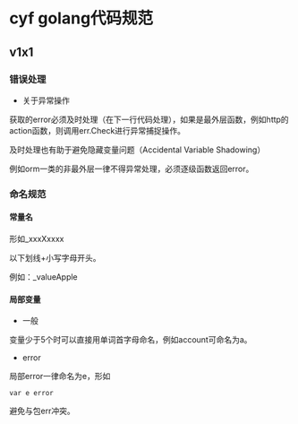 # cyf golang代码规范

## v1x1 

### 错误处理
* 关于异常操作

获取的error必须及时处理（在下一行代码处理），如果是最外层函数，例如http的action函数，则调用err.Check进行异常捕捉操作。

及时处理也有助于避免隐藏变量问题（Accidental Variable Shadowing）

例如orm一类的非最外层一律不得异常处理，必须逐级函数返回error。

### 命名规范
#### 常量名
形如_xxxXxxxx

以下划线+小写字母开头。

例如：_valueApple

#### 局部变量
* 一般

变量少于5个时可以直接用单词首字母命名，例如account可命名为a。

* error

局部error一律命名为e，形如

```golang
var e error
```
避免与包err冲突。

